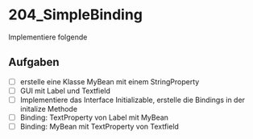 # 204_SimpleBinding

Implementiere folgende

## Aufgaben
- [ ] erstelle eine Klasse MyBean mit einem StringProperty
- [ ] GUI mit Label und Textfield
- [ ] Implementiere das Interface Initializable, erstelle die Bindings in der initalize Methode
- [ ] Binding: TextProperty von Label mit MyBean
- [ ] Binding: MyBean mit TextProperty von Textfield
